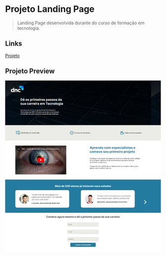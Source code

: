 # Projeto Landing Page

> Landing Page desenvolvida durante do curso de formação em tecnologia.

## Links

[Projeto](https://rafael-landing-page.netlify.app/)

## Projeto Preview

![](./imagens/preview.png)
